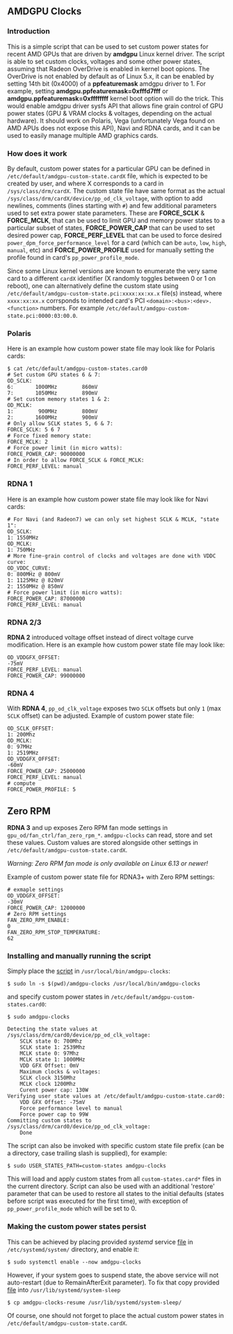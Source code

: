 ## AMDGPU Clocks

### Introduction

This is a simple script that can be used to set custom power states for recent
AMD GPUs that are driven by **amdgpu** Linux kernel driver. The script is able
to set custom clocks, voltages and some other power states, assuming that
Radeon OverDrive is enabled in kernel boot opions. The OverDrive is not enabled
by default as of Linux 5.x, it can be enabled by setting 14th bit (0x4000) of a
**ppfeaturemask** amdgpu driver to 1. For example, setting
**amdgpu.ppfeaturemask=0xfffd7fff** or **amdgpu.ppfeaturemask=0xffffffff**
kernel boot option will do the trick. This would enable amdgpu driver sysfs
API that allows fine grain control of GPU power states (GPU & VRAM clocks &
voltages, depending on the actual hardware).
It should work on Polaris, Vega (unfortunately Vega found on AMD APUs does
not expose this API), Navi and RDNA cards, and it can be used to easily manage
multiple AMD graphics cards.

### How does it work

By default, custom power states for a particular GPU can be defined in
`/etc/default/amdgpu-custom-state.cardX` file, which is expected to be created
by user, and where X corresponds to a card in `/sys/class/drm/cardX`. The
custom state file have same format as the actual
`/sys/class/drm/cardX/device/pp_od_clk_voltage`, with option to add
newlines, comments (lines starting with `#`) and few additional parameters used
to set extra power state parameters. These are **FORCE_SCLK** & **FORCE_MCLK**,
that can be used to limit GPU and memory power states to a particular subset
of states, **FORCE_POWER_CAP** that can be used to set desired power cap,
**FORCE_PERF_LEVEL** that can be used to force desired
`power_dpm_force_performance_level` for a card (which can be `auto`, `low`,
`high`, `manual`, etc) and **FORCE_POWER_PROFILE** used for manually setting
the profile found in card's `pp_power_profile_mode`.

Since some Linux kernel versions are known to enumerate the very same card to
a different `cardX` identifier (X randomly toggles between 0 or 1 on reboot),
one can alternatively define the custom state using
`/etc/default/amdgpu-custom-state.pci:xxxx:xx:xx.x` file(s) instead, where
`xxxx:xx:xx.x` corrsponds to intended card's PCI
`<domain>:<bus>:<dev>.<function>` numbers. For example
`/etc/default/amdgpu-custom-state.pci:0000:03:00.0`.

### Polaris
Here is an example how custom power state file may look like for Polaris cards:

```shell
$ cat /etc/default/amdgpu-custom-states.card0
# Set custom GPU states 6 & 7:
OD_SCLK:
6:       1000MHz        860mV
7:       1050MHz        890mV
# Set custom memory states 1 & 2:
OD_MCLK:
1:        900MHz        800mV
2:       1600MHz        900mV
# Only allow SCLK states 5, 6 & 7:
FORCE_SCLK: 5 6 7
# Force fixed memory state:
FORCE_MCLK: 2
# Force power limit (in micro watts):
FORCE_POWER_CAP: 90000000
# In order to allow FORCE_SCLK & FORCE_MCLK:
FORCE_PERF_LEVEL: manual
```

### RDNA 1
Here is an example how custom power state file may look like for Navi cards:
```shell
# For Navi (and Radeon7) we can only set highest SCLK & MCLK, "state 1":
OD_SCLK:
1: 1550MHz
OD_MCLK:
1: 750MHz
# More fine-grain control of clocks and voltages are done with VDDC curve:
OD_VDDC_CURVE:
0: 800MHz @ 800mV
1: 1125MHz @ 820mV
2: 1550MHz @ 850mV
# Force power limit (in micro watts):
FORCE_POWER_CAP: 87000000
FORCE_PERF_LEVEL: manual
```

### RDNA 2/3
**RDNA 2** introduced voltage offset instead of direct voltage curve modification.
Here is an example how custom power state file may look like:
```
OD_VDDGFX_OFFSET:
-75mV
FORCE_PERF_LEVEL: manual
FORCE_POWER_CAP: 99000000
```

### RDNA 4
With **RDNA 4**, `pp_od_clk_voltage` exposes two `SCLK` offsets but only `1`
(max `SCLK` offset) can be adjusted. Example of custom power state file:
```shell
OD_SCLK_OFFSET:
1: 200Mhz
OD_MCLK:
0: 97MHz
1: 2519MHz
OD_VDDGFX_OFFSET:
-60mV
FORCE_POWER_CAP: 25000000
FORCE_PERF_LEVEL: manual
# compute
FORCE_POWER_PROFILE: 5
```

## Zero RPM
**RDNA 3** and up exposes Zero RPM fan mode settings in `gpu_od/fan_ctrl/fan_zero_rpm_*`.
`amdgpu-clocks` can read, store and set these values. Custom values are stored
alongside other settings in `/etc/default/amdgpu-custom-state.cardX`.

*Warning: Zero RPM fan mode is only available on Linux 6.13 or newer!*

Example of custom power state file for RDNA3+ with Zero RPM settings:
```shell
# exmaple settings
OD_VDDGFX_OFFSET:
-30mV
FORCE_POWER_CAP: 12000000
# Zero RPM settings
FAN_ZERO_RPM_ENABLE:
0
FAN_ZERO_RPM_STOP_TEMPERATURE:
62
```

### Installing and manually running the script

Simply place the [script](amdgpu-clocks) in `/usr/local/bin/amdgpu-clocks`:
```shell
$ sudo ln -s $(pwd)/amdgpu-clocks /usr/local/bin/amdgpu-clocks
```

and specify custom power states in `/etc/default/amdgpu-custom-states.card0`:
```shell
$ sudo amdgpu-clocks

Detecting the state values at /sys/class/drm/card0/device/pp_od_clk_voltage:
    SCLK state 0: 700Mhz
    SCLK state 1: 2539Mhz
    MCLK state 0: 97Mhz
    MCLK state 1: 1000MHz
    VDD GFX Offset: 0mV
    Maximum clocks & voltages:
    SCLK clock 3150Mhz
    MCLK clock 1200Mhz
    Curent power cap: 130W
Verifying user state values at /etc/default/amdgpu-custom-state.card0:
    VDD GFX Offset: -75mV
    Force performance level to manual
    Force power cap to 99W
Committing custom states to /sys/class/drm/card0/device/pp_od_clk_voltage:
    Done
```

The script can also be invoked with specific custom state file prefix (can be
a directory, case trailing slash is supplied), for example:
```shell
$ sudo USER_STATES_PATH=custom-states amdgpu-clocks
```

This will load and apply custom states from all `custom-states.card*` files
in the current directory. Script can also be used with an additional 'restore'
parameter that can be used to restore all states to the initial defaults
(states before script was executed for the first time), with exception of
`pp_power_profile_mode` which will be set to 0.

### Making the custom power states persist

This can be achieved by placing provided *systemd* service
[file](amdgpu-clocks.service) in `/etc/systemd/system/` directory,
and enable it:
```shell
$ sudo systemctl enable --now amdgpu-clocks
```

However, if your system goes to suspend state, the above service will not
auto-restart (due to RemainAfterExit parameter). To fix that copy provided
[file](amdgpu-clocks-resume) into `/usr/lib/systemd/system-sleep`
```shell
$ cp amdgpu-clocks-resume /usr/lib/systemd/system-sleep/
```

Of course, one should not forget to place the actual custom power states in
`/etc/default/amdgpu-custom-state.cardX`.
